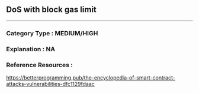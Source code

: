 ##  DoS with block gas limit  


   



---

### **Category Type** : MEDIUM/HIGH


### **Explanation** : NA




### **Reference Resources** : 
 
 https://betterprogramming.pub/the-encyclopedia-of-smart-contract-attacks-vulnerabilities-dfc1129fdaac

